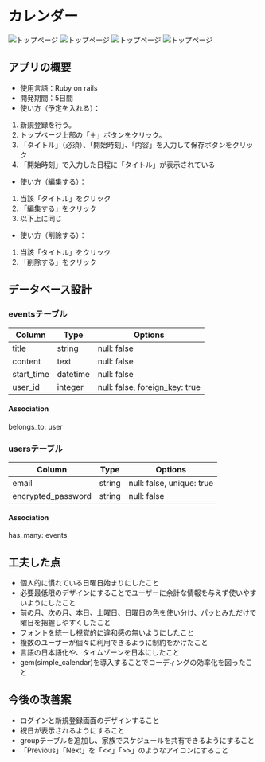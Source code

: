 # カレンダー
![トップページ](https://i.gyazo.com/847b6f8ca6a3d601a5397f1010ed4568.png)
![トップページ](https://i.gyazo.com/96c7bebb14d0b3a3164740e026f606ec.png)
![トップページ](https://i.gyazo.com/34690fee0c2827cc0cbf81a56b4c9480.png)
![トップページ](https://i.gyazo.com/a6b91d05841be27b447ec74fab886e4a.png
)

## アプリの概要
- 使用言語：Ruby on rails
- 開発期間：5日間
- 使い方（予定を入れる）：
1. 新規登録を行う。
2. トップページ上部の「＋」ボタンをクリック。
3. 「タイトル」（必須）、「開始時刻」、「内容」を入力して保存ボタンをクリック
4. 「開始時刻」で入力した日程に「タイトル」が表示されている
- 使い方（編集する）：
1. 当該「タイトル」をクリック
2. 「編集する」をクリック
3. 以下上に同じ
- 使い方（削除する）：
1. 当該「タイトル」をクリック
2. 「削除する」をクリック

## データベース設計

### eventsテーブル
|Column|Type|Options|
|------|----|-------|
|title|string|null: false|
|content|text|null: false|
|start_time|datetime|null: false|
|user_id|integer|null: false, foreign_key: true|
#### Association
belongs_to: user


### usersテーブル
|Column|Type|Options|
|------|----|-------|
|email|string|null: false, unique: true|
|encrypted_password|string|null: false|
#### Association
has_many: events


## 工夫した点
- 個人的に慣れている日曜日始まりにしたこと
- 必要最低限のデザインにすることでユーザーに余計な情報を与えず使いやすいようにしたこと
- 前の月、次の月、本日、土曜日、日曜日の色を使い分け、パッとみただけで曜日を把握しやすくしたこと
- フォントを統一し視覚的に違和感の無いようにしたこと
- 複数のユーザーが個々に利用できるように制約をかけたこと
- 言語の日本語化や、タイムゾーンを日本にしたこと
- gem(simple_calendar)を導入することでコーディングの効率化を図ったこと

## 今後の改善案
- ログインと新規登録画面のデザインすること
- 祝日が表示されるようにすること
- groupテーブルを追加し、家族でスケジュールを共有できるようにすること
- 「Previous」「Next」を「<<」「>>」のようなアイコンにすること